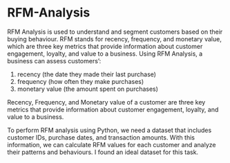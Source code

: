 # RFM-Analysis
RFM Analysis is used to understand and segment customers based on their buying behaviour. RFM stands for recency, frequency, and monetary value, which are three key metrics that provide information about customer engagement, loyalty, and value to a business.
Using RFM Analysis, a business can assess customers’:

1. recency (the date they made their last purchase)
2. frequency (how often they make purchases)
3. monetary value (the amount spent on purchases)

Recency, Frequency, and Monetary value of a customer are three key metrics that provide information about customer engagement, loyalty, and value to a business.

To perform RFM analysis using Python, we need a dataset that includes customer IDs, purchase dates, and transaction amounts. With this information, we can calculate RFM values for each customer and analyze their patterns and behaviours. I found an ideal dataset for this task.
